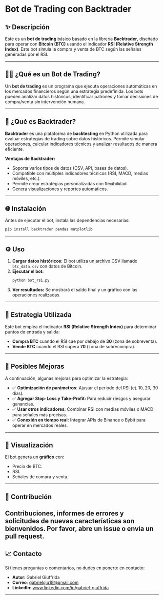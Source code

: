 # Bot de Trading con Backtrader

## ✨ Descripción
Este es un **bot de trading** básico basado en la librería **Backtrader**, diseñado para operar con **Bitcoin (BTC)** usando el indicador **RSI (Relative Strength Index)**. Este bot simula la compra y venta de BTC según las señales generadas por el RSI.

---

## 👨‍💻 ¿Qué es un Bot de Trading?
Un **bot de trading** es un programa que ejecuta operaciones automáticas en los mercados financieros según una estrategia predefinida. Los bots pueden analizar datos históricos, identificar patrones y tomar decisiones de compra/venta sin intervención humana.

---

## 🔄 ¿Qué es Backtrader?
**Backtrader** es una plataforma de **backtesting** en Python utilizada para evaluar estrategias de trading sobre datos históricos. Permite simular operaciones, calcular indicadores técnicos y analizar resultados de manera eficiente.

**Ventajas de Backtrader:**
- Soporta varios tipos de datos (CSV, API, bases de datos).
- Compatible con múltiples indicadores técnicos (RSI, MACD, medias móviles, etc.).
- Permite crear estrategias personalizadas con flexibilidad.
- Genera visualizaciones y reportes automáticos.

---

## 🌐 Instalación
Antes de ejecutar el bot, instala las dependencias necesarias:

```bash
pip install backtrader pandas matplotlib
```

---

## ⚙️ Uso
1. **Cargar datos históricos:** El bot utiliza un archivo CSV llamado `btc_data.csv` con datos de Bitcoin.
2. **Ejecutar el bot:**
   ```bash
   python bot_rsi.py
   ```
3. **Ver resultados:** Se mostrará el saldo final y un gráfico con las operaciones realizadas.

---

## 🔢 Estrategia Utilizada
Este bot emplea el indicador **RSI (Relative Strength Index)** para determinar puntos de entrada y salida:

- **Compra BTC** cuando el RSI cae por debajo de **30** (zona de sobreventa).
- **Vende BTC** cuando el RSI supera **70** (zona de sobrecompra).

---

## 📝 Posibles Mejoras
A continuación, algunas mejoras para optimizar la estrategia:

- ✅ **Optimización de parámetros:** Ajustar el periodo del RSI (ej. 10, 20, 30 días).
- ✅ **Agregar Stop-Loss y Take-Profit:** Para reducir riesgos y asegurar ganancias.
- ✅ **Usar otros indicadores:** Combinar RSI con medias móviles o MACD para señales más precisas.
- ✅ **Conexión en tiempo real:** Integrar APIs de Binance o Bybit para operar en mercados reales.

---

## 🎨 Visualización
El bot genera un **gráfico** con:
- Precio de BTC.
- RSI.
- Señales de compra y venta.

---

## 👥 Contribución
Contribuciones, informes de errores y solicitudes de nuevas características son bienvenidos. Por favor, abre un issue o envía un pull request.
---

## 📈 Contacto
Si tienes preguntas o comentarios, no dudes en ponerte en contacto:
- **Autor**: Gabriel Giuffrida
- **Correo**: gabrielgiu19@gmail.com
- **LinkedIn**: www.linkedin.com/in/gabriel-giuffrida
---



